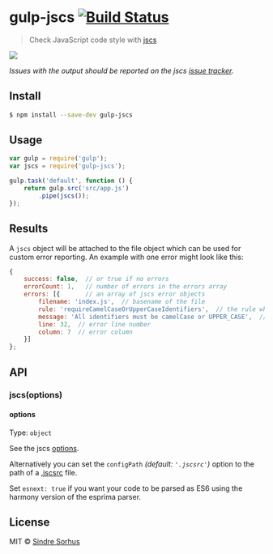 # gulp-jscs [![Build Status](https://travis-ci.org/jscs-dev/gulp-jscs.svg?branch=master)](https://travis-ci.org/jscs-dev/gulp-jscs)

> Check JavaScript code style with [jscs](https://github.com/jscs-dev/node-jscs)

![](screenshot.png)

*Issues with the output should be reported on the jscs [issue tracker](https://github.com/jscs-dev/node-jscs/issues).*


## Install

```sh
$ npm install --save-dev gulp-jscs
```


## Usage

```js
var gulp = require('gulp');
var jscs = require('gulp-jscs');

gulp.task('default', function () {
	return gulp.src('src/app.js')
		.pipe(jscs());
});
```


## Results

A `jscs` object will be attached to the file object which can be used for custom error reporting. An example with one error might look like this:

```js
{
	success: false,  // or true if no errors
	errorCount: 1,   // number of errors in the errors array
	errors: [{       // an array of jscs error objects
		filename: 'index.js',  // basename of the file
		rule: 'requireCamelCaseOrUpperCaseIdentifiers',  // the rule which triggered the error
		message: 'All identifiers must be camelCase or UPPER_CASE',  // error message
		line: 32,  // error line number
		column: 7  // error column
	}]
};
```


## API

### jscs(options)

#### options

Type: `object`

See the jscs [options](https://github.com/jscs-dev/node-jscs#options).

Alternatively you can set the `configPath` *(default: `'.jscsrc'`)* option to the path of a [.jscsrc](https://github.com/jscs-dev/node-jscs#configuration) file.

Set `esnext: true` if you want your code to be parsed as ES6 using the harmony
version of the esprima parser.


## License

MIT © [Sindre Sorhus](http://sindresorhus.com)
